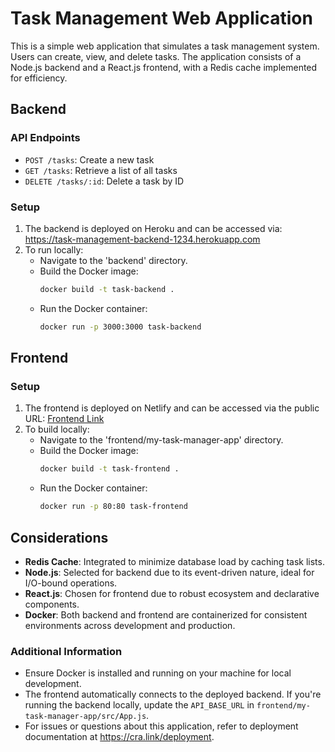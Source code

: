 # Task Management Web Application

This is a simple web application that simulates a task management system. Users can create, view, and delete tasks. The application consists of a Node.js backend and a React.js frontend, with a Redis cache implemented for efficiency.

## Backend

### API Endpoints
- `POST /tasks`: Create a new task
- `GET /tasks`: Retrieve a list of all tasks
- `DELETE /tasks/:id`: Delete a task by ID

### Setup
1. The backend is deployed on Heroku and can be accessed via: https://task-management-backend-1234.herokuapp.com
2. To run locally:
   - Navigate to the 'backend' directory.
   - Build the Docker image:
     ```bash
     docker build -t task-backend .
     ```
   - Run the Docker container:
     ```bash
     docker run -p 3000:3000 task-backend
     ```

## Frontend

### Setup
1. The frontend is deployed on Netlify and can be accessed via the public URL: [Frontend Link](http://extraordinary-vacherin-e21269.netlify.app)
2. To build locally:
   - Navigate to the 'frontend/my-task-manager-app' directory.
   - Build the Docker image:
     ```bash
     docker build -t task-frontend .
     ```
   - Run the Docker container:
     ```bash
     docker run -p 80:80 task-frontend
     ```

## Considerations
- **Redis Cache**: Integrated to minimize database load by caching task lists.
- **Node.js**: Selected for backend due to its event-driven nature, ideal for I/O-bound operations.
- **React.js**: Chosen for frontend due to robust ecosystem and declarative components.
- **Docker**: Both backend and frontend are containerized for consistent environments across development and production.

### Additional Information
- Ensure Docker is installed and running on your machine for local development.
- The frontend automatically connects to the deployed backend. If you're running the backend locally, update the `API_BASE_URL` in `frontend/my-task-manager-app/src/App.js`.
- For issues or questions about this application, refer to deployment documentation at https://cra.link/deployment.
